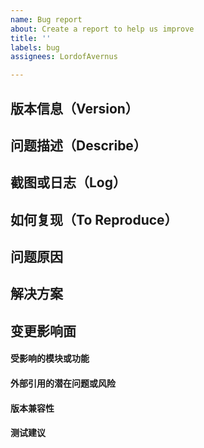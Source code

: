 ```yaml
---
name: Bug report
about: Create a report to help us improve
title: ''
labels: bug
assignees: LordofAvernus

---
```


<!-- 创建issue请填写 -->

## 版本信息（Version）

## 问题描述（Describe）

## 截图或日志（Log）

## 如何复现（To Reproduce）

<!-- - - - - - - - - - - - - - - - - - - - - - - - - - - - - - - - - - - - - - - - - - - - - - - - - - - - - - - - -->
<!-- 以下内容为issue处理人填写，创建工单时请不要不要删除 -->
## 问题原因

## 解决方案

## 变更影响面
<!-- 必须包含但不限于从以下方面进行影响面评估（更详细信息参考研发内部开发规范） -->
#### 受影响的模块或功能
<!-- 必须指明对用户使用流程和后台工作流的影响 -->
#### 外部引用的潜在问题或风险
<!-- 包括替换第三方包、引入新包的影响 -->
#### 版本兼容性
<!-- 破坏性变更的说明和处理措施 -->
#### 测试建议
<!-- 如果有特定的测试方法或策略可用于验证变更的影响，建议提供相应的测试建议 -->